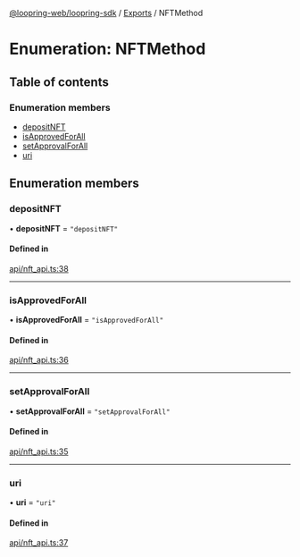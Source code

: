 [@loopring-web/loopring-sdk](../README.md) / [Exports](../modules.md) / NFTMethod

# Enumeration: NFTMethod

## Table of contents

### Enumeration members

- [depositNFT](NFTMethod.md#depositnft)
- [isApprovedForAll](NFTMethod.md#isapprovedforall)
- [setApprovalForAll](NFTMethod.md#setapprovalforall)
- [uri](NFTMethod.md#uri)

## Enumeration members

### depositNFT

• **depositNFT** = `"depositNFT"`

#### Defined in

[api/nft_api.ts:38](https://github.com/Loopring/loopring_sdk/blob/1830d54/src/api/nft_api.ts#L38)

___

### isApprovedForAll

• **isApprovedForAll** = `"isApprovedForAll"`

#### Defined in

[api/nft_api.ts:36](https://github.com/Loopring/loopring_sdk/blob/1830d54/src/api/nft_api.ts#L36)

___

### setApprovalForAll

• **setApprovalForAll** = `"setApprovalForAll"`

#### Defined in

[api/nft_api.ts:35](https://github.com/Loopring/loopring_sdk/blob/1830d54/src/api/nft_api.ts#L35)

___

### uri

• **uri** = `"uri"`

#### Defined in

[api/nft_api.ts:37](https://github.com/Loopring/loopring_sdk/blob/1830d54/src/api/nft_api.ts#L37)
